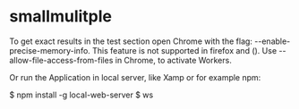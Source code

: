 # smallmulitple


To get exact results in the test section open Chrome with the flag: --enable-precise-memory-info. This feature is not supported in firefox and (). 
Use --allow-file-access-from-files in Chrome, to activate Workers.

Or run the Application in local server, like Xamp or for example npm:

$ npm install -g local-web-server
$ ws